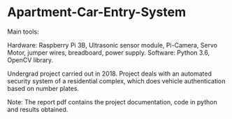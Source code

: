 # Apartment-Car-Entry-System

Main tools: 

Hardware: Raspberry Pi 3B, Ultrasonic sensor module, Pi-Camera, Servo Motor, jumper wires, breadboard, power supply. 
Software: Python 3.6, OpenCV library. 

Undergrad project carried out in 2018. Project deals with an automated security system of a residential complex, which does vehicle authentication based on number plates. 

Note: The report pdf contains the project documentation, code in python and results obtained. 
